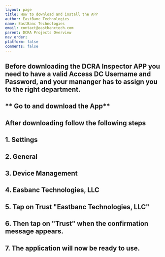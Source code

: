 ```yaml
---
layout: page
title: How to download and install the APP
author: EastBanc Technologies
name: EastBanc Technologies
email: contact@eastbanctech.com
parent: DCRA Projects Overview
nav_order: 
platform: false
comments: false
---
```


## **Before downloading the DCRA Inspector APP you need to have a valid Access DC Username and Password, and your mananger has to assign you to the right department.**
## ** Go to      and download the App**
## After downloading follow the following steps 
## 1. Settings
## 2. General
## 3. Device Management
## 4. Easbanc Technologies, LLC
## 5. Tap on Trust "Eastbanc Technologies, LLC"
## 6. Then tap on "Trust" when the confirmation message appears.
## 7. The application will now be ready to use.

